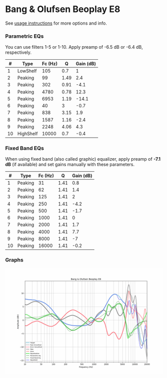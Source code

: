 # Bang & Olufsen Beoplay E8
See [usage instructions](https://github.com/jaakkopasanen/AutoEq#usage) for more options and info.

### Parametric EQs
You can use filters 1-5 or 1-10. Apply preamp of -6.5 dB or -6.4 dB, respectively.

|   # | Type      |   Fc (Hz) |    Q |   Gain (dB) |
|-----|-----------|-----------|------|-------------|
|   1 | LowShelf  |       105 | 0.7  |         1   |
|   2 | Peaking   |        99 | 1.49 |         2.4 |
|   3 | Peaking   |       302 | 0.91 |        -4.1 |
|   4 | Peaking   |      4780 | 0.78 |        12.3 |
|   5 | Peaking   |      6953 | 1.19 |       -14.1 |
|   6 | Peaking   |        40 | 3    |        -0.7 |
|   7 | Peaking   |       838 | 3.15 |         1.9 |
|   8 | Peaking   |      1587 | 1.16 |        -2.4 |
|   9 | Peaking   |      2248 | 4.06 |         4.3 |
|  10 | HighShelf |     10000 | 0.7  |        -0.4 |

### Fixed Band EQs
When using fixed band (also called graphic) equalizer, apply preamp of **-7.1 dB** (if available) and set gains manually with these parameters.

|   # | Type    |   Fc (Hz) |    Q |   Gain (dB) |
|-----|---------|-----------|------|-------------|
|   1 | Peaking |        31 | 1.41 |         0.8 |
|   2 | Peaking |        62 | 1.41 |         1.4 |
|   3 | Peaking |       125 | 1.41 |         2   |
|   4 | Peaking |       250 | 1.41 |        -4.2 |
|   5 | Peaking |       500 | 1.41 |        -1.7 |
|   6 | Peaking |      1000 | 1.41 |         0   |
|   7 | Peaking |      2000 | 1.41 |         1.7 |
|   8 | Peaking |      4000 | 1.41 |         7.7 |
|   9 | Peaking |      8000 | 1.41 |        -7   |
|  10 | Peaking |     16000 | 1.41 |        -0.2 |

### Graphs
![](./Bang%20&%20Olufsen%20Beoplay%20E8.png)

